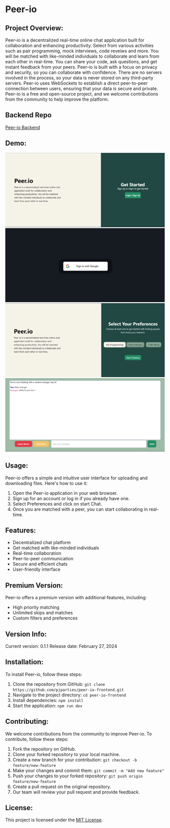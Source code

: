 # Peer-io

## Project Overview:
Peer-io is a decentralized real-time online chat application built for collaboration and enhancing productivity. Select from various activities such as pair programming, mock interviews, code reveiws and more. You will be matched with like-minded individuals to collaborate and learn from each other in real-time. You can share your code, ask questions, and get instant feedback from your peers. Peer-io is built with a focus on privacy and security, so you can collaborate with confidence.
There are no servers involved in the process, so your data is never stored on any third-party servers. Peer-io uses WebSockets to establish a direct peer-to-peer connection between users, ensuring that your data is secure and private. Peer-io is a free and open-source project, and we welcome contributions from the community to help improve the platform.

##  Backend Repo 
[Peer-io Backend](www.github.com/pjparties/peer-io-backend)

## Demo:
![Login / Signup](public/LoginScreen.png)
![Auth !](public/AuthScreen.png)
![Select Preferences](public/PrefScreen.png)
![Chat !](public/ChatScreen.png)

## Usage:
Peer-io offers a simple and intuitive user interface for uploading and downloading files. Here's how to use it:
1. Open the Peer-io application in your web browser.
2. Sign up for an account or log in if you already have one.
3. Select Preferences and click on start Chat.
4. Once you are matched with a peer, you can start collaborating in real-time.

## Features:
- Decentralized chat platform
- Get matched with like-minded individuals
- Real-time collaboration
- Peer-to-peer communication
- Secure and efficient chats
- User-friendly interface

## Premium Version:
Peer-io offers a premium version with additional features, including:
- High priority matching
- Unlimited skips and matches
- Custom filters and preferences

## Version Info:
Current version: 0.1.1
Release date: February 27, 2024

## Installation:
To install Peer-io, follow these steps:
1. Clone the repository from GitHub: `git clone https://github.com/pjparties/peer-io-frontend.git`
2. Navigate to the project directory: `cd peer-io-frontend`
3. Install dependencies: `npm install`
4. Start the application: `npm run dev`

## Contributing:
We welcome contributions from the community to improve Peer-io. To contribute, follow these steps:
1. Fork the repository on GitHub.
2. Clone your forked repository to your local machine.
3. Create a new branch for your contribution: `git checkout -b feature/new-feature`
4. Make your changes and commit them: `git commit -m "Add new feature"`
5. Push your changes to your forked repository: `git push origin feature/new-feature`
6. Create a pull request on the original repository.
7. Our team will review your pull request and provide feedback.

## License:
This project is licensed under the [MIT License](LICENSE).
